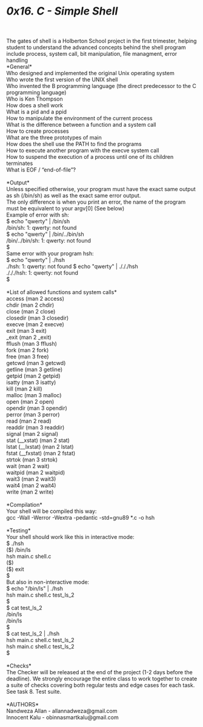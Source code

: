 # *0x16. C - Simple Shell*
<br>
<br>
The gates of shell is a Holberton School project in the first trimester, helping student to understand the advanced concepts behind the shell program include process, system call, bit manipulation, file managment, error handling
<br>
*General*
<br>
Who designed and implemented the original Unix operating system
<br>
Who wrote the first version of the UNIX shell
<br>
Who invented the B programming language (the direct predecessor to the C programming language)
<br>
Who is Ken Thompson
<br>
How does a shell work
<br>
What is a pid and a ppid
<br>
How to manipulate the environment of the current process
<br>
What is the difference between a function and a system call
<br>
How to create processes
<br>
What are the three prototypes of main
<br>
How does the shell use the PATH to find the programs
<br>
How to execute another program with the execve system call
<br>
How to suspend the execution of a process until one of its children terminates
<br>
What is EOF / “end-of-file”?
<br>
<br>
*Output*
<br>
Unless specified otherwise, your program must have the exact same output as sh (/bin/sh) as well as the exact same error output.
<br>
The only difference is when you print an error, the name of the program must be equivalent to your argv[0] (See below)
<br>
Example of error with sh:
<br>
$ echo "qwerty" | /bin/sh
<br>
/bin/sh: 1: qwerty: not found
<br>
$ echo "qwerty" | /bin/../bin/sh
<br>
/bin/../bin/sh: 1: qwerty: not found
<br>
$
<br>
Same error with your program hsh:
<br>
$ echo "qwerty" | ./hsh
<br>./hsh: 1: qwerty: not found
$ echo "qwerty" | ./././hsh
<br>
./././hsh: 1: qwerty: not found
<br>
$
<br>
<br>
*List of allowed functions and system calls*
<br>
access (man 2 access)
<br>
chdir (man 2 chdir)
<br>
close (man 2 close)
<br>
closedir (man 3 closedir)
<br>
execve (man 2 execve)
<br>
exit (man 3 exit)
<br>
_exit (man 2 _exit)
<br>
fflush (man 3 fflush)
<br>
fork (man 2 fork)
<br>
free (man 3 free)
<br>
getcwd (man 3 getcwd)
<br>
getline (man 3 getline)
<br>
getpid (man 2 getpid)
<br>
isatty (man 3 isatty)
<br>
kill (man 2 kill)
<br>
malloc (man 3 malloc)
<br>
open (man 2 open)
<br>
opendir (man 3 opendir)
<br>
perror (man 3 perror)
<br>
read (man 2 read)
<br>
readdir (man 3 readdir)
<br>
signal (man 2 signal)
<br>
stat (__xstat) (man 2 stat)
<br>
lstat (__lxstat) (man 2 lstat)
<br>
fstat (__fxstat) (man 2 fstat)
<br>
strtok (man 3 strtok)
<br>
wait (man 2 wait)
<br>
waitpid (man 2 waitpid)
<br>
wait3 (man 2 wait3)
<br>
wait4 (man 2 wait4)
<br>
write (man 2 write)
<br>
<br>
*Compilation*
<br>
Your shell will be compiled this way:
<br>
gcc -Wall -Werror -Wextra -pedantic -std=gnu89 *.c -o hsh
<br>
<br>
*Testing*
<br>
Your shell should work like this in interactive mode:
<br>
$ ./hsh
<br>
($) /bin/ls
<br>
hsh main.c shell.c
<br>
($)
<br>
($) exit
<br>
$
<br>
But also in non-interactive mode:
<br>
$ echo "/bin/ls" | ./hsh
<br>
hsh main.c shell.c test_ls_2
<br>
$
<br>
$ cat test_ls_2
<br>
/bin/ls
<br>
/bin/ls
<br>
$
<br>
$ cat test_ls_2 | ./hsh
<br>
hsh main.c shell.c test_ls_2
<br>
hsh main.c shell.c test_ls_2
<br>
$
<br>
<br>
*Checks*
<br>
The Checker will be released at the end of the project (1-2 days before the deadline). We strongly encourage the entire class to work together to create a suite of checks covering both regular tests and edge cases for each task. See task 8. Test suite.
<br>
<br>
*AUTHORS*
<br>
Nandweza Allan - allannadweza@gmail.com
<br>
Innocent Kalu - obinnasmartkalu@gmail.com